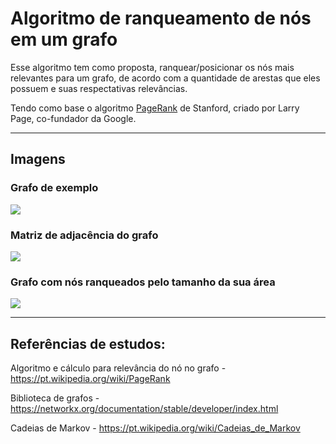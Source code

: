 # Algoritmo de ranqueamento de nós em um grafo

Esse algoritmo tem como proposta, ranquear/posicionar os nós mais relevantes para um grafo, de acordo com a quantidade de arestas que eles possuem e suas respectativas relevâncias.

Tendo como base o algoritmo [PageRank](https://en.wikipedia.org/wiki/PageRank)  de Stanford, criado por Larry Page, co-fundador da Google.

----------------

## Imagens

### Grafo de exemplo

<img src="img/grafo.PNG">

### Matriz de adjacência do grafo

<img src="img/matriz_grafo.PNG">

### Grafo com nós ranqueados pelo tamanho da sua área

<img src="img/grafo_resultado.PNG">

----------------

## Referências de estudos:


Algoritmo e cálculo para relevância do nó no grafo -
<a>https://pt.wikipedia.org/wiki/PageRank</a>

Biblioteca de grafos -
<a>https://networkx.org/documentation/stable/developer/index.html</a>

Cadeias de Markov -
<a>https://pt.wikipedia.org/wiki/Cadeias_de_Markov</a>
